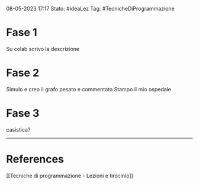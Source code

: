 08-05-2023 17:17
Stato: #ideaLez 
Tag: #TecnicheDiProgrammazione 


# Fase 1
Su colab scrivo la descrizione
# Fase 2
Simulo e creo il grafo pesato e commentato
Stampo il mio ospedale
# Fase 3
casistica?













---
# References 
[[Tecniche di programmazione - Lezioni e tirocinio]]
